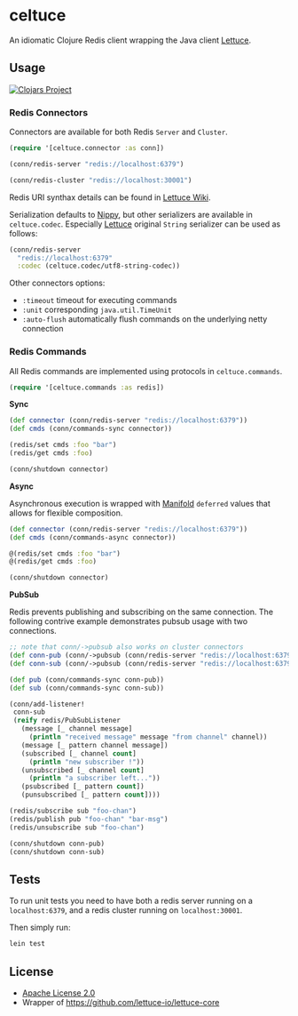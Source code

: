 # celtuce

An idiomatic Clojure Redis client wrapping the Java client [Lettuce][].

## Usage

[![Clojars Project](https://img.shields.io/clojars/v/celtuce.svg)](https://clojars.org/celtuce)

### Redis Connectors

Connectors are available for both Redis `Server` and `Cluster`.

```clj
(require '[celtuce.connector :as conn])

(conn/redis-server "redis://localhost:6379")

(conn/redis-cluster "redis://localhost:30001")
```

Redis URI synthax details can be found in [Lettuce Wiki][wiki-uri].

Serialization defaults to [Nippy][], but other serializers are available in `celtuce.codec`.
Especially [Lettuce][] original `String` serializer can be used as follows:

```clj
(conn/redis-server
  "redis://localhost:6379"
  :codec (celtuce.codec/utf8-string-codec))
```

Other connectors options:

* `:timeout` timeout for executing commands
* `:unit` corresponding `java.util.TimeUnit`
* `:auto-flush` automatically flush commands on the underlying netty connection

### Redis Commands

All Redis commands are implemented using protocols in `celtuce.commands`.

```clj
(require '[celtuce.commands :as redis])
```

**Sync**

```clj
(def connector (conn/redis-server "redis://localhost:6379"))
(def cmds (conn/commands-sync connector))

(redis/set cmds :foo "bar")
(redis/get cmds :foo)

(conn/shutdown connector)
```

**Async**

Asynchronous execution is wrapped with [Manifold][] `deferred` values that allows for
flexible composition.

```clj
(def connector (conn/redis-server "redis://localhost:6379"))
(def cmds (conn/commands-async connector))

@(redis/set cmds :foo "bar")
@(redis/get cmds :foo)

(conn/shutdown connector)
```

**PubSub**

Redis prevents publishing and subscribing on the same connection.
The following contrive example demonstrates pubsub usage with two connections.

```clj
;; note that conn/->pubsub also works on cluster connectors
(def conn-pub (conn/->pubsub (conn/redis-server "redis://localhost:6379")))
(def conn-sub (conn/->pubsub (conn/redis-server "redis://localhost:6379")))

(def pub (conn/commands-sync conn-pub))
(def sub (conn/commands-sync conn-sub))

(conn/add-listener! 
 conn-sub
 (reify redis/PubSubListener
   (message [_ channel message]
     (println "received message" message "from channel" channel))
   (message [_ pattern channel message])
   (subscribed [_ channel count]
     (println "new subscriber !"))
   (unsubscribed [_ channel count]
     (println "a subscriber left..."))
   (psubscribed [_ pattern count])
   (punsubscribed [_ pattern count])))

(redis/subscribe sub "foo-chan")
(redis/publish pub "foo-chan" "bar-msg")
(redis/unsubscribe sub "foo-chan")

(conn/shutdown conn-pub)
(conn/shutdown conn-sub)
```

## Tests

To run unit tests you need to have both a redis server running on a `localhost:6379`,
and a redis cluster running on `localhost:30001`.

Then simply run:

```sh
lein test
```

## License

* [Apache License 2.0](http://www.apache.org/licenses/LICENSE-2.0)
* Wrapper of https://github.com/lettuce-io/lettuce-core

[lettuce]: https://github.com/lettuce-io/lettuce-core
[wiki-uri]: https://github.com/lettuce-io/lettuce-core/wiki/Redis-URI-and-connection-details#uri-syntax
[nippy]: https://github.com/ptaoussanis/nippy
[manifold]: https://github.com/ztellman/manifold
